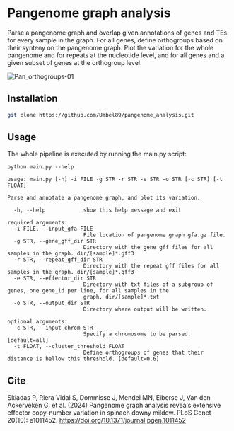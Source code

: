 # Pangenome graph analysis
Parse a pangenome graph and overlap given annotations of genes and TEs for every sample in the graph. For all genes, define orthogroups based on their synteny on the pangenome graph. Plot the variation for the whole pangenome and for repeats at the nucleotide level, and for all genes and a given subset of genes at the orthogroup level.

![Pan_orthogroups-01](https://github.com/Umbel89/pangenome_analysis/assets/94618033/d91e36cc-cb86-4dbd-b886-091e4036514c)

## Installation
```bash
git clone https://github.com/Umbel89/pangenome_analysis.git
```

## Usage
The whole pipeline is executed by running the main.py script:
```
python main.py --help

usage: main.py [-h] -i FILE -g STR -r STR -e STR -o STR [-c STR] [-t FLOAT]

Parse and annotate a pangenome graph, and plot its variation.

  -h, --help            show this help message and exit

required arguments:
  -i FILE, --input_gfa FILE
                        File location of pangenome graph gfa.gz file.
  -g STR, --gene_gff_dir STR
                        Directory with the gene gff files for all samples in the graph. dir/[sample]*.gff3
  -r STR, --repeat_gff_dir STR
                        Directory with the repeat gff files for all samples in the graph. dir/[sample]*.gff3
  -e STR, --effector_dir STR
                        Directory with txt files of a subgroup of genes, one gene_id per line, for all samples in the
                        graph. dir/[sample]*.txt
  -o STR, --output_dir STR
                        Directory where output will be written.

optional arguments:
  -c STR, --input_chrom STR
                        Specify a chromosome to be parsed. [default=all]
  -t FLOAT, --cluster_threshold FLOAT
                        Define orthogroups of genes that their distance is bellow this threshold. [default=0.6]

```

## Cite
Skiadas P, Riera Vidal S, Dommisse J, Mendel MN, Elberse J, Van den Ackerveken G, et al. (2024) Pangenome graph analysis reveals extensive effector copy-number variation in spinach downy mildew. PLoS Genet 20(10): e1011452. https://doi.org/10.1371/journal.pgen.1011452

